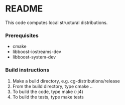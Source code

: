 # README #

This code computes local structural distributions.

### Prerequisites ###
* cmake
* libboost-iostreams-dev
* libboost-system-dev

### Build instructions ###

1. Make a build directory, e.g. cg-distributions/release
2. From the build directory, type cmake ..
3. To build the code, type make (-j4)
4. To build the tests, type make tests